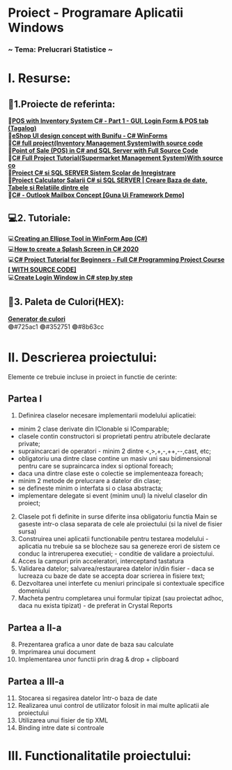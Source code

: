 # Proiect - Programare Aplicatii Windows
### ~ Tema: Prelucrari Statistice ~
# I. Resurse:
## 🎯1.Proiecte de referinta:
🎯[**POS with Inventory System C# - Part 1 - GUI, Login Form & POS tab (Tagalog)**](https://www.youtube.com/watch?v=JeIAZuooiJw&ab_channel=BrianBinag)</br>
🎯[**eShop UI design concept with Bunifu - C# WinForms**](https://www.youtube.com/watch?v=3VEKOfyTxNk&ab_channel=KimTooFlex)</br>
🎯[**C# full project(Inventory Management System)with source code**](https://www.youtube.com/watch?v=qLNLWw82NeE&ab_channel=MyCodeSpace)</br>
🎯[**Point of Sale (POS) in C# and SQL Server with Full Source Code**](https://www.youtube.com/watch?v=qPDtuL1BjE8&ab_channel=JanobeSourcecode)</br>
🎯[**C# Full Project Tutorial(Supermarket Management System)With source co**](https://www.youtube.com/watch?v=i4YHCa92BdM&ab_channel=MyCodeSpace)</br>
🎯[**Proiect C# si SQL SERVER Sistem Scolar de Inregistrare**](https://www.youtube.com/watch?v=NolEHLia_KM&list=PL6XxVO5VsLuYw0KLT19Bnzf8TzTmmtcQ-&ab_channel=lectiideinformatica)</br>
🎯[**Proiect Calculator Salarii C# si SQL SERVER | Creare Baza de date, Tabele si Relatiile dintre ele**](https://www.youtube.com/watch?v=ifUj0Y_Za7c&list=PL6XxVO5VsLuYj0F98omiMV-kAlnDXnWG8&ab_channel=lectiideinformatica)</br>
🎯[**C# - Outlook Mailbox Concept [Guna Ui Framework Demo]**](https://www.youtube.com/watch?v=aQWCnHKyjGY&ab_channel=C%23UiAcademy)</br>

## 💻2. Tutoriale:
💻[**Creating an Ellipse Tool in WinForm App (C#)**](https://www.youtube.com/watch?v=uJtNyuO8l5o&ab_channel=C%23UiAcademy)</br>
💻[**How to create a Splash Screen in C# 2020**](https://www.youtube.com/watch?v=Mf7SzRhyAtE&ab_channel=iwebmakers)</br>
💻[**C# Project Tutorial for Beginners - Full C# Programming Project Course [ WITH SOURCE CODE]**](https://www.youtube.com/watch?v=YDNA9VYyOME&ab_channel=1BestCsharpblog)</br>
💻[**Create Login Window in C# step by step**](https://www.youtube.com/watch?v=tcmmCcMs8yU&ab_channel=VetrivelD)

## 🌈3. Paleta de Culori(HEX):
[**Generator de culori**](https://coolors.co/)</br>
🟣#725ac1
🟣#352751
🟣#8b63cc

# II. Descrierea proiectului:
Elemente ce trebuie incluse in proiect in functie de cerinte:

## Partea I
1. Definirea claselor necesare implementarii modelului aplicatiei:
- minim 2 clase derivate din IClonable si IComparable;
- clasele contin constructori si proprietati pentru atributele declarate private;
- supraincarcari de operatori - minim 2 dintre <,>,+,-,++,--,cast, etc;
- obligatoriu una dintre clase contine un masiv uni sau bidimensional pentru care se supraincarca index si optional foreach;
- daca una dintre clase este o colectie se implementeaza foreach;
- minim 2 metode de prelucrare a datelor din clase;
- se defineste minim o interfata si o clasa abstracta;
- implementare delegate si event (minim unul) la nivelul claselor din proiect;
2. Clasele pot fi definite in surse diferite insa obligatoriu functia Main se gaseste intr-o clasa separata de cele ale proiectului (si la nivel de fisier sursa)
3. Construirea unei aplicatii functionabile pentru testarea modelului - aplicatia nu trebuie sa se blocheze sau sa genereze erori de sistem ce conduc la intreruperea executiei; - conditie de validare a proiectului.
4. Acces la campuri prin acceleratori, interceptand tastatura
5. Validarea datelor; salvarea/restaurarea datelor in/din fisier - daca se lucreaza cu baze de date se accepta doar scrierea in fisiere text;
6. Dezvoltarea unei interfete cu meniuri principale si contextuale specifice domeniului
7. Macheta pentru completarea unui formular tipizat (sau proiectat adhoc, daca nu exista tipizat) - de preferat in Crystal Reports

## Partea a II-a
8. Prezentarea grafica a unor date de baza sau calculate
9. Imprimarea unui document
10. Implementarea unor functii prin drag & drop + clipboard

## Partea a III-a
11. Stocarea si regasirea datelor într-o baza de date
12. Realizarea unui control de utilizator folosit in mai multe aplicatii ale proiectului
13. Utilizarea unui fisier de tip XML
14. Binding intre date si controale

# III. Functionalitatile proiectului:
